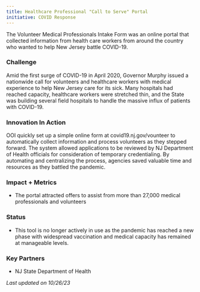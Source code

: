 ```yaml
---
title: Healthcare Professional "Call to Serve" Portal
initiative: COVID Response
---
```


The Volunteer Medical Professionals Intake Form was an online portal that collected information from health care workers from around the country who wanted to help New Jersey battle COVID-19. 

### Challenge

Amid the first surge of COVID-19 in April 2020, Governor Murphy issued a nationwide call for volunteers and healthcare workers with medical experience to help New Jersey care for its sick. Many hospitals had reached capacity, healthcare workers were stretched thin, and the State was building several field hospitals to handle the massive influx of patients with COVID-19.

### Innovation In Action

OOI quickly set up a simple online form at covid19.nj.gov/vounteer to automatically collect information and process volunteers as they stepped forward. The system allowed applications to be reviewed by NJ Department of Health officials for consideration of temporary credentialing. By automating and centralizing the process, agencies saved valuable time and resources as they battled the pandemic.

### Impact + Metrics

-   The portal attracted offers to assist from more than 27,000 medical professionals and volunteers

### Status

-   This tool is no longer actively in use as the pandemic has reached a new phase with widespread vaccination and medical capacity has remained at manageable levels.

### Key Partners

-   NJ State Department of Health

*Last updated on 10/26/23*